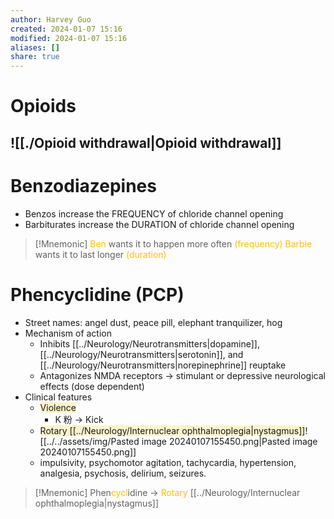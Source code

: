 ```yaml
---
author: Harvey Guo
created: 2024-01-07 15:16
modified: 2024-01-07 15:16
aliases: []
share: true
---
```


# Opioids
## ![[./Opioid withdrawal|Opioid withdrawal]]
# Benzodiazepines
- Benzos increase the FREQUENCY of chloride channel opening
- Barbiturates increase the DURATION of chloride channel opening
>[!Mnemonic] 
><font color="#ffc000">Ben</font> wants it to happen more often <font color="#ffc000">(frequency)</font>
><font color="#ffc000">Barbie</font> wants it to last longer <font color="#ffc000">(duration)</font>
# Phencyclidine (PCP)
- Street names: angel dust, peace pill, elephant tranquilizer, hog
- Mechanism of action 
	- Inhibits [[../Neurology/Neurotransmitters|dopamine]], [[../Neurology/Neurotransmitters|serotonin]], and [[../Neurology/Neurotransmitters|norepinephrine]] reuptake
	- Antagonizes NMDA receptors → stimulant or depressive neurological effects (dose dependent)
- Clinical features
	- <span style="background:rgba(240, 200, 0, 0.2)">Violence</span>
		- K 粉 -> Kick
	- <span style="background:rgba(240, 200, 0, 0.2)">Rotary [[../Neurology/Internuclear ophthalmoplegia|nystagmus]]</span>![[../../assets/img/Pasted image 20240107155450.png|Pasted image 20240107155450.png]]
	- impulsivity, psychomotor agitation, tachycardia, hypertension, analgesia, psychosis, delirium, seizures.

>[!Mnemonic] 
>Phen<font color="#ffc000">cycl</font>idine -> <font color="#ffc000">Rotary</font> [[../Neurology/Internuclear ophthalmoplegia|nystagmus]]